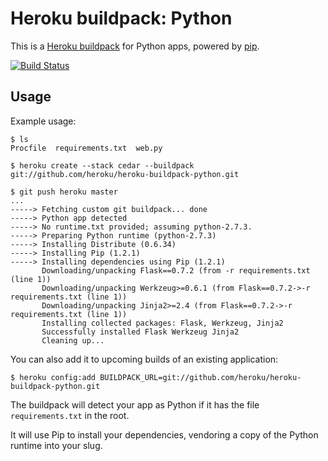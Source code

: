 Heroku buildpack: Python
========================

This is a [Heroku buildpack](http://devcenter.heroku.com/articles/buildpacks) for Python apps, powered by [pip](http://www.pip-installer.org/).

[![Build Status](https://secure.travis-ci.org/heroku/heroku-buildpack-python.png?branch=master)](http://travis-ci.org/heroku/heroku-buildpack-python)

Usage
-----

Example usage:

    $ ls
    Procfile  requirements.txt  web.py

    $ heroku create --stack cedar --buildpack git://github.com/heroku/heroku-buildpack-python.git

    $ git push heroku master
    ...
    -----> Fetching custom git buildpack... done
    -----> Python app detected
    -----> No runtime.txt provided; assuming python-2.7.3.
    -----> Preparing Python runtime (python-2.7.3)
    -----> Installing Distribute (0.6.34)
    -----> Installing Pip (1.2.1)
    -----> Installing dependencies using Pip (1.2.1)
           Downloading/unpacking Flask==0.7.2 (from -r requirements.txt (line 1))
           Downloading/unpacking Werkzeug>=0.6.1 (from Flask==0.7.2->-r requirements.txt (line 1))
           Downloading/unpacking Jinja2>=2.4 (from Flask==0.7.2->-r requirements.txt (line 1))
           Installing collected packages: Flask, Werkzeug, Jinja2
           Successfully installed Flask Werkzeug Jinja2
           Cleaning up...

You can also add it to upcoming builds of an existing application:

    $ heroku config:add BUILDPACK_URL=git://github.com/heroku/heroku-buildpack-python.git

The buildpack will detect your app as Python if it has the file `requirements.txt` in the root. 

It will use Pip to install your dependencies, vendoring a copy of the Python runtime into your slug. 
